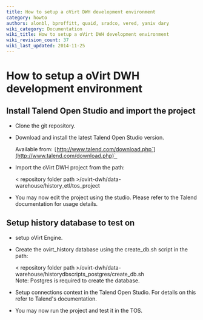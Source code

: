 ```yaml
---
title: How to setup a oVirt DWH development environment
category: howto
authors: alonbl, bproffitt, quaid, sradco, vered, yaniv dary
wiki_category: Documentation
wiki_title: How to setup a oVirt DWH development environment
wiki_revision_count: 37
wiki_last_updated: 2014-11-25
---
```


# How to setup a oVirt DWH development environment

## Install Talend Open Studio and import the project

*   Clone the git repository.
*   Download and install the latest Talend Open Studio version.

      Available from: `[`http://www.talend.com/download.php`](http://www.talend.com/download.php)` 

*   Import the oVirt DWH project from the path:

      < repository folder path >/ovirt-dwh/data-warehouse/history_etl/tos_project

*   You may now edit the project using the studio. Please refer to the Talend documentation for usage details.

## Setup history database to test on

*   setup oVirt Engine.
*   Create the ovirt_history database using the create_db.sh script in the path:

      < repository folder path >/ovirt-dwh/data-warehouse/historydbscripts_postgres/create_db.sh
      Note: Postgres is required to create the database.

*   Setup connections context in the Talend Open Studio. For details on this refer to Talend's documentation.
*   You may now run the project and test it in the TOS.
